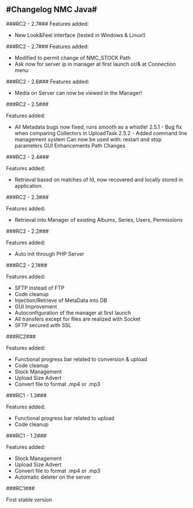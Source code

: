 #Changelog NMC Java#
----------------
###RC2 - 2.7###
Features added:

- New Look&Feel interface (tested in Windows & Linux!)

###RC2 - 2.7###
Features added:

- Modified to permit change of NMC_STOCK Path
- Ask now for server ip in manager at first launch or/& at Connection menu

###RC2 - 2.6###
Features added:

- Media on Server can now be viewed in the Manager!

###RC2 - 2.5###

Features added:

- All Metadata bugs now fixed, runs smooth as a whistle!
2.5.1 - Bug fix when comparing Collectors in UploadTask
2.5.2 - Added command line management system 
		Can now be used with: restart and stop parameters
GUI Enhancements
Path Changes

###RC2 - 2.4###

Features added:

- Retrieval based on matches of Id, now recovered and locally stored in
application.

###RC2 - 2.3###

Features added:

- Retrieval into Manager of existing Albums, Series, Users, Permissions

###RC2 - 2.2###

Features added:

- Auto init through PHP Server

###RC2 - 2.1###

Features added:

- SFTP instead of FTP
- Code cleanup
- Injection/Retrieve of MetaData into DB 
- GUI Improvement
- Autoconfiguration of the manager at first launch
- All transfers except for files are realized with Socket
- SFTP secured with SSL

###RC2###

Features added:

- Functional progress bar related to conversion & upload
- Code cleanup
- Stock Management 
- Upload Size Advert
- Convert file to format .mp4 or .mp3

###RC1 - 1.3###

Features added:

- Functional progress bar related to upload
- Code cleanup

###RC1 - 1.2###

Features added: 

- Stock Management 
- Upload Size Advert
- Convert file to format .mp4 or .mp3
- Automatic deleter on the server

###RC1###

First stable version
